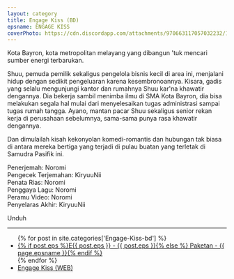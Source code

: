 ```yaml
---
layout: category
title: Engage Kiss (BD)
epsname: ENGAGE KISS
coverPhoto: https://cdn.discordapp.com/attachments/970663117057032232/1023966446465863700/mpv-shot0147.jpg
---
```


Kota Bayron, kota metropolitan melayang yang dibangun 'tuk mencari sumber energi terbarukan.

Shuu, pemuda pemilik sekaligus pengelola bisnis kecil di area ini, menjalani hidup dengan sedikit pengeluaran karena kesembronoannya.
Kisara, gadis yang selalu mengunjungi kantor dan rumahnya Shuu kar'na khawatir dengannya. Dia bekerja sambil menimba ilmu di SMA Kota Bayron, dia bisa melakukan segala hal mulai dari menyelesaikan tugas administrasi sampai tugas rumah tangga.
Ayano, mantan pacar Shuu sekaligus senior rekan kerja di perusahaan sebelumnya, sama-sama punya rasa khawatir dengannya.

Dan dimulailah kisah kekonyolan komedi-romantis dan hubungan tak biasa di antara mereka bertiga yang terjadi di pulau buatan yang terletak di Samudra Pasifik ini.

Penerjemah: Noromi<br>
Pengecek Terjemahan: KiryuuNii<br>
Penata Rias: Noromi<br>
Penggaya Lagu: Noromi<br>
Peramu Video: Noromi<br>
Penyelaras Akhir: KiryuuNii<br>

Unduh

---
  <ul>
    {% for post in site.categories['Engage-Kiss-bd'] %}
  <li><a href="{{ site.baseurl }}{{ post.url }}">{% if post.eps %}E{{ post.eps }} - {{ post.eps }}{% else %} Paketan - {{ page.epsname }}{% endif %}</a></li>
  {% endfor %}
  <li><a href="{{ site.baseurl }}/kategori/Engage-Kiss">Engage Kiss (WEB)</a></li>
  </ul>